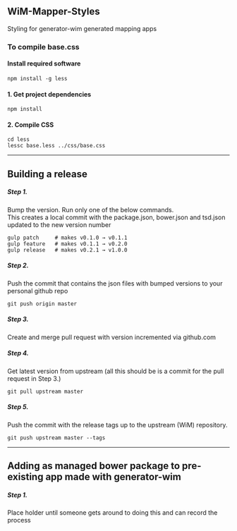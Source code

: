 ## WiM-Mapper-Styles

Styling for generator-wim generated mapping apps

### To compile base.css

#### Install required software
```
npm install -g less
```

#### 1.  Get project dependencies
```
npm install
```

#### 2.  Compile CSS
```
cd less
lessc base.less ../css/base.css
```

------

## Building a release


##### Step 1.
Bump the version.  Run only one of the below commands.  
This creates a local commit with the package.json, bower.json and tsd.json updated to the new version number

```
gulp patch     # makes v0.1.0 → v0.1.1
gulp feature   # makes v0.1.1 → v0.2.0
gulp release   # makes v0.2.1 → v1.0.0
```

##### Step 2.   
Push the commit that contains the json files with bumped versions to your personal github repo 
 
```
git push origin master
```

##### Step 3.   
Create and merge pull request with version incremented via github.com

##### Step 4.  
Get latest version from upstream (all this should be is a commit for the pull request in Step 3.) 

```
git pull upstream master
```

##### Step 5.   
Push the commit with the release tags up to the upstream (WiM) repository.

```
git push upstream master --tags
```

------

## Adding as managed bower package to pre-existing app made with generator-wim

##### Step 1.
Place holder until someone gets around to doing this and can record the process